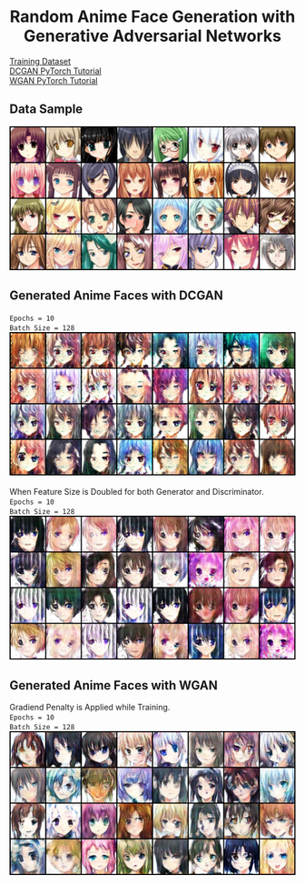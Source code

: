 <h1 align="center">Random  Anime Face Generation with Generative Adversarial Networks</h1>

[Training Dataset](https://www.kaggle.com/splcher/animefacedataset)<br/>
[DCGAN PyTorch Tutorial](https://youtu.be/IZtv9s_Wx9I)<br/>
[WGAN PyTorch Tutorial](https://youtu.be/pG0QZ7OddX4)

## Data Sample
<img src="https://github.com/ANI717/Anime_Face_Generation_GANs/blob/main/WGAN-GP/result/real.png" alt="real_image" class="inline"/><br/>

## Generated Anime Faces with DCGAN
`Epochs = 10`<br/>
`Batch Size = 128`<br/>
<img src="https://github.com/ANI717/Anime_Face_Generation_GANs/blob/main/DCGAN/result/fake_100_64.png" alt="fake_image_1" class="inline"/><br/>
<br/>
When Feature Size is Doubled for both Generator and Discriminator.<br/>
`Epochs = 10`<br/>
`Batch Size = 128`<br/>
<img src="https://github.com/ANI717/Anime_Face_Generation_GANs/blob/main/DCGAN/result/fake_200_128.png" alt="fake_image_1" class="inline"/><br/>

## Generated Anime Faces with WGAN
Gradiend Penalty is Applied while Training.<br/>
`Epochs = 10`<br/>
`Batch Size = 128`<br/>
<img src="https://github.com/ANI717/Anime_Face_Generation_GANs/blob/main/WGAN-GP/result/fake.png" alt="fake_image_1" class="inline"/><br/>
